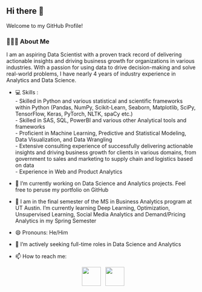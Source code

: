 <h2> Hi there 👋  </h2>
Welcome to my GitHub Profile!
<h3> 👨🏻‍💻 About Me </h3>

I am an aspiring Data Scientist with a proven track record of delivering actionable insights and driving business growth for organizations in various industries. With a passion for using data to drive decision-making and solve real-world problems, I have nearly 4 years of industry experience in Analytics and Data Science.
- 💻 Skills :  
       - Skilled in Python and various statistical and scientific frameworks within Python (Pandas, NumPy, Scikit-Learn, Seaborn, Matplotlib,  SciPy, TensorFlow, Keras,            PyTorch, NLTK, spaCy etc.) </br>
       - Skilled in SAS, SQL, PowerBI and various other Analytical tools and frameworks </br>
       - Proficient in Machine Learning, Predictive and Statistical Modeling, Data Visualization, and Data Wrangling </br>
       - Extensive consulting experience of successfully delivering actionable insights and driving business growth for clients in various domains, from government to            sales and marketing to supply chain and logistics based on data </br>
       - Experience in Web and Product Analytics </br>
       
  
- 🔭 I’m currently working on Data Science and Analytics projects. Feel free to peruse my portfolio on GitHub
- 🌱 I am in the final semester of the MS in Business Analytics program at UT Austin. I’m currently learning Deep Learning, Optimization, Unsupervised Learning, Social Media Analytics and Demand/Pricing Analytics in my Spring Semester
- 😄 Pronouns: He/Him
- 👯 I’m actively seeking full-time roles in Data Science and Analytics
- 📫 How to reach me: 
<p align="center">  
&nbsp; <a href="https://www.linkedin.com/in/parthiv-borgohain/" target="_blank" rel="noopener noreferrer"><img src="https://img.icons8.com/plasticine/100/000000/linkedin.png" width="50" /></a>
&nbsp; <a href="mailto:parthiv.borgohain@utexas.edu" target="_blank" rel="noopener noreferrer"><img src="https://img.icons8.com/plasticine/100/000000/gmail.png"  width="50" /></a>
</p>
